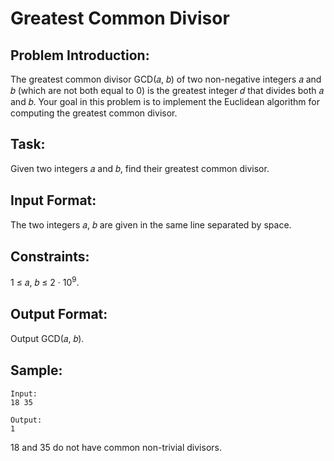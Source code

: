 # Greatest Common Divisor

## Problem Introduction:

The greatest common divisor GCD(𝑎, 𝑏) of two non-negative integers 𝑎 and 𝑏
(which are not both equal to 0) is the greatest integer 𝑑 that divides both 𝑎 and 𝑏.
Your goal in this problem is to implement the Euclidean algorithm for computing
the greatest common divisor.

## Task:

Given two integers 𝑎 and 𝑏, find their greatest common divisor.

## Input Format:

The two integers 𝑎, 𝑏 are given in the same line separated by space.

## Constraints:

1 ≤ 𝑎, 𝑏 ≤ 2 · 10<sup>9</sup>.

## Output Format:

Output GCD(𝑎, 𝑏).

## Sample:

```
Input:
18 35

Output:
1

```

18 and 35 do not have common non-trivial divisors.
